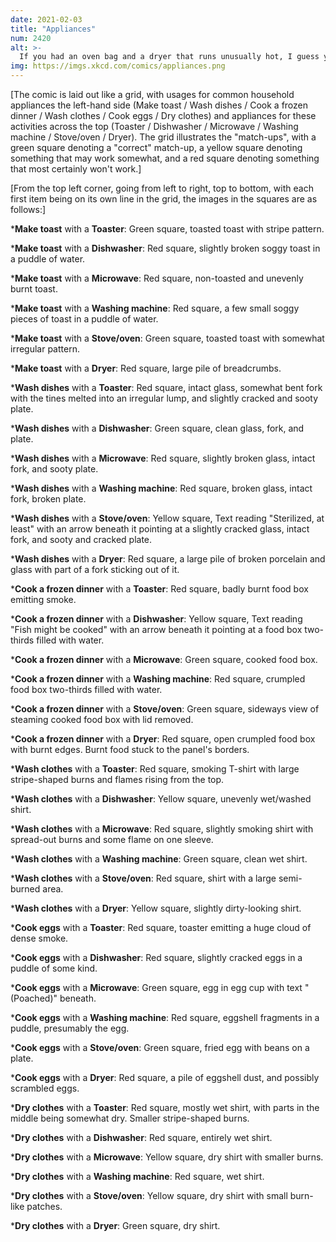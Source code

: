 ```yaml
---
date: 2021-02-03
title: "Appliances"
num: 2420
alt: >-
  If you had an oven bag and a dryer that runs unusually hot, I guess you could in theory make tumbled eggs.
img: https://imgs.xkcd.com/comics/appliances.png
---
```

[The comic is laid out like a grid, with usages for common household appliances the left-hand side (Make toast / Wash dishes / Cook a frozen dinner / Wash clothes / Cook eggs / Dry clothes) and appliances for these activities across the top (Toaster / Dishwasher / Microwave / Washing machine / Stove/oven / Dryer). The grid illustrates the "match-ups", with a green square denoting a "correct" match-up, a yellow square denoting something that may work somewhat, and a red square denoting something that most certainly won't work.]

[From the top left corner, going from left to right, top to bottom, with each first item being on its own line in the grid, the images in the squares are as follows:]

\***Make toast** with a **Toaster**: Green square, toasted toast with stripe pattern.

\***Make toast** with a **Dishwasher**: Red square, slightly broken soggy toast in a puddle of water.

\***Make toast** with a **Microwave**: Red square, non-toasted and unevenly burnt toast.

\***Make toast** with a **Washing machine**: Red square, a few small soggy pieces of toast in a puddle of water.

\***Make toast** with a **Stove/oven**: Green square, toasted toast with somewhat irregular pattern.

\***Make toast** with a **Dryer**: Red square, large pile of breadcrumbs.

\***Wash dishes** with a **Toaster**: Red square, intact glass, somewhat bent fork with the tines melted into an irregular lump, and slightly cracked and sooty plate.

\***Wash dishes** with a **Dishwasher**: Green square, clean glass, fork, and plate.

\***Wash dishes** with a **Microwave**: Red square, slightly broken glass, intact fork, and sooty plate.

\***Wash dishes** with a **Washing machine**: Red square, broken glass, intact fork, broken plate.

\***Wash dishes** with a **Stove/oven**: Yellow square, Text reading "Sterilized, at least" with an arrow beneath it pointing at a slightly cracked glass, intact fork, and sooty and cracked plate.

\***Wash dishes** with a **Dryer**: Red square, a large pile of broken porcelain and glass with part of a fork sticking out of it.

\***Cook a frozen dinner** with a **Toaster**: Red square, badly burnt food box emitting smoke.

\***Cook a frozen dinner** with a **Dishwasher**: Yellow square, Text reading "Fish might be cooked" with an arrow beneath it pointing at a food box two-thirds filled with water.

\***Cook a frozen dinner** with a **Microwave**: Green square, cooked food box.

\***Cook a frozen dinner** with a **Washing machine**: Red square, crumpled food box two-thirds filled with water.

\***Cook a frozen dinner** with a **Stove/oven**: Green square, sideways view of steaming cooked food box with lid removed.

\***Cook a frozen dinner** with a **Dryer**: Red square, open crumpled food box with burnt edges. Burnt food stuck to the panel's borders.

\***Wash clothes** with a **Toaster**: Red square, smoking T-shirt with large stripe-shaped burns and flames rising from the top.

\***Wash clothes** with a **Dishwasher**: Yellow square, unevenly wet/washed shirt.

\***Wash clothes** with a **Microwave**: Red square, slightly smoking shirt with spread-out burns and some flame on one sleeve.

\***Wash clothes** with a **Washing machine**: Green square, clean wet shirt.

\***Wash clothes** with a **Stove/oven**: Red square, shirt with a large semi-burned area.

\***Wash clothes** with a **Dryer**: Yellow square, slightly dirty-looking shirt.

\***Cook eggs** with a **Toaster**: Red square, toaster emitting a huge cloud of dense smoke.

\***Cook eggs** with a **Dishwasher**: Red square, slightly cracked eggs in a puddle of some kind.

\***Cook eggs** with a **Microwave**: Green square, egg in egg cup with text "(Poached)" beneath.

\***Cook eggs** with a **Washing machine**: Red square, eggshell fragments in a puddle, presumably the egg.

\***Cook eggs** with a **Stove/oven**: Green square, fried egg with beans on a plate.

\***Cook eggs** with a **Dryer**: Red square, a pile of eggshell dust, and possibly scrambled eggs.

\***Dry clothes** with a **Toaster**: Red square, mostly wet shirt, with parts in the middle being somewhat dry. Smaller stripe-shaped burns.

\***Dry clothes** with a **Dishwasher**: Red square, entirely wet shirt.

\***Dry clothes** with a **Microwave**: Yellow square, dry shirt with smaller burns.

\***Dry clothes** with a **Washing machine**: Red square, wet shirt.

\***Dry clothes** with a **Stove/oven**: Yellow square, dry shirt with small burn-like patches.

\***Dry clothes** with a **Dryer**: Green square, dry shirt.